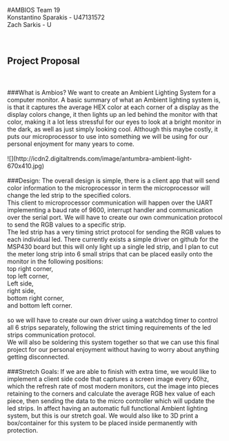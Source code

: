#AMBIOS
Team 19
<br/>
Konstantino Sparakis - U47131572
<br/>
Zach Sarkis - U
<br/>
<br/>
<br/>
## Project Proposal
<br/>
<br/>
###What is Ambios?
We want to create an Ambient Lighting System for a computer monitor. A basic summary of what an Ambient lighting system is, is that it captures the average HEX color at each corner of a display as the display colors change, it then lights up an led behind the monitor with that color, making it a lot less stressful for our eyes to look at a bright monitor in the dark, as well as just simply looking cool. Although this maybe costly, it puts our microprocessor to use into something we will be using for our personal enjoyment for many years to come.
<br/>
<br/>
![](http://icdn2.digitaltrends.com/image/antumbra-ambient-light-670x410.jpg)
<br/>
<br/>
###Design:
The overall design is simple, there is a client app that will send color information to the microprocessor in term the microprocessor will change the led strip to the specified colors.
<br />
This client to microprocessor communication will happen over the UART implementing a baud rate of 9600, interrupt handler and communication over the serial port. We will have to create our own communication protocol to send the RGB values to a specific strip.
<br />
The led strip has a very timing strict protocol for sending the RGB values to each individual led. There currently exists a simple driver on github for the MSP430 board but this will only light up a single led strip, and I plan to cut the meter long strip into 6 small strips that can be placed easily onto the monitor in the following positions:
<br/>
top right corner,<br/>
top left corner,<br/>
Left side,<br/>
right side,<br/>
bottom right corner,<br/>
and bottom left corner.<br/>
<br />
so we will have to create our own driver using a watchdog timer to control all 6 strips separately, following the strict timing requirements of the led strips communication protocol.
<br />
We will also be soldering this system together so that we can use this final project for our personal enjoyment without having to worry about anything getting disconnected.
<br />
<br />
###Stretch Goals:
If we are able to finish with extra time, we would like to implement a client side code that captures a screen image every 60hz, which the refresh rate of most modern monitors, cut the image into pieces retaining to the corners and calculate the average RGB hex value of each piece, then sending the data to the micro controller which will update the led strips. In affect having an automatic full functional Ambient lighting system, but this is our stretch goal.
We would also like to 3D print a box/container for this system to be placed inside permanently with protection.
